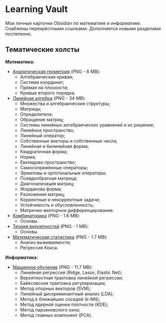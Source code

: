 # Learning Vault

Мои личные карточки Obsidian по математике и информатике. Снабжены перекрёстными ссылками. Дополняется новыми разделами постепенно.

## Тематические холсты

**Математика:**
- [Аналитическая геометрия](images/analytic_geometry.png) (PNG - 6 MB):
	- Алгебраическая кривая;
	- Система координат;
	- Прямая на плоскости;
	- Кривые второго порядка.
- [Линейная алгебра](images/linear_algebra.png) (PNG - 34 MB):
	- Множества и алгебраические структуры;
	- Матрицы;
	- Определители;
	- Обращение матриц;
	- Системы линейных алгебраических уравнений и их решение;
	- Линейное пространство;
	- Линейный оператор;
	- Собственные векторы и собственные числа;
	- Линейная и билинейная форма;
	- Квадратичная форма;
	- Норма;
	- Евклидово пространство;
	- Самосопряжённые операторы;
	- Эрмитовы и ортогональные операторы;
	- Псевдообратная матрица;
	- Диагонализация матриц;
	- Жорданова форма;
	- Разложения матриц;
	- Корректные и некорректные задачи;
	- Устойчивость и обусловленность;
	- Матрично-векторное дифференцирование.
- [Комбинаторика](images/combinatorics.png) (PNG - 1.6 MB):
	- Основы.
- [Теория вероятностей](images/probability_theory.png) (PNG - 1 MB):
	- Основы.
- [Математическая статистика](images/math_statistics.png) (PNG - 1.7 MB):
	- Анализ выживаемости;
	- Регрессия Кокса.

**Информатика:**
- [Машинное обучение](images/machine_learning.png) (PNG - 11.7 MB):
	- Линейная регрессия (Ridge, Lasso, Elastic Net);
	- Вероятностная трактовка линейной регрессии;
	- Байесовская трактовка регуляризации;
	- Метод опорных векторов (SVM);
	- Линейный дискриминантный анализ (LDA);
	- Метод k ближайших соседей (k-NN);
	- Метод ядерной оценки плотности (KDE);
	- Метод парзеновского окна;
	- Метод главных компонент (PCA).